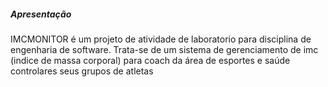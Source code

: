 ##### Apresentação
IMCMONITOR é um projeto de atividade de laboratorio para disciplina de engenharia de software.
Trata-se de um sistema de gerenciamento de imc (indice de massa corporal) para coach da área de esportes e saúde controlares seus grupos de atletas
